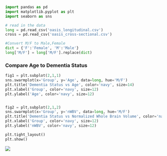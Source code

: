 ```python
import pandas as pd
import matplotlib.pyplot as plt
import seaborn as sns
```


```python
# read in the data
long = pd.read_csv('oasis_longitudinal.csv')
cross = pd.read_csv('oasis_cross-sectional.csv')
```


```python
#Convert M/F to Male,Female
dict = {'F':'Female', 'M':'Male'}
long['M/F'] = long['M/F'].replace(dict)
```

### Compare Age to Dementia Status


```python
fig1 = plt.subplot(2,1,1)
sns.swarmplot(x='Group', y='Age', data=long, hue='M/F')
plt.title('Dementia Status vs Age', color='navy', size=14)
plt.xlabel('Group', color='navy', size=12)
plt.ylabel('Age', color='navy', size=12)


fig2 = plt.subplot(2,1,2)
sns.swarmplot(x='Group', y='nWBV', data=long, hue='M/F')
plt.title('Dementia Status vs Normalized Whole Brain Volume', color='navy', size=14)
plt.xlabel('Group', color='navy', size=12)
plt.ylabel('nWBV', color='navy', size=12)

plt.tight_layout()
plt.show()
```




    
![](Alzheimer_s_MRI_files/Alzheimer_s_MRI_4_0.png)
    




```python

```
